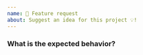 ```yaml
---
name: 🚀 Feature request
about: Suggest an idea for this project 💡!
---
```


<!-- ⚠️ If you do not respect this template, your issue will be closed -->
<!-- ⚠️ Make sure to browse the opened and closed issues to confirm this idea does not exist. -->

### What is the expected behavior?


